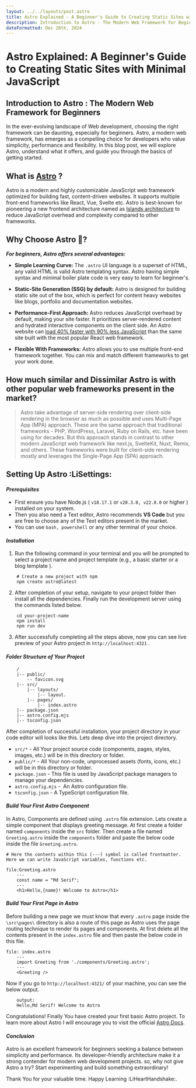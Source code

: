 ```yaml
---
layout: ../../layouts/post.astro
title: Astro Explained - A Beginner's Guide to Creating Static Sites with Minimal JavaScript
description: Introduction to Astro - The Modern Web Framework for Beginners
dateFormatted: Dec 26th, 2024
---
```



# Astro Explained: A Beginner's Guide to Creating Static Sites with Minimal JavaScript

## Introduction to Astro : The Modern Web Framework for Beginners


In the ever-evolving landscape of Web development, choosing the right framework can be daunting, especially for beginners. Astro, a modern web framework, has emerges as a compelling choice for developers who value simplicity, performance and flexibility. In this blog post, we will explore Astro, understand what it offers, and guide you through the basics of getting started.

## What is [Astro](https://astro.build/) ?

Astro is a modern and highly customizable JavaScript web framework optimized for building fast, content-driven websites. It supports multiple front-end frameworks like React, Vue, Svelte etc. Astro is best-known for pioneering a new frontend architecture named as [Islands architecture](https://docs.astro.build/en/concepts/islands/) to reduce JavaScript overhead and complexity compared to other frameworks.

## Why Choose Astro 🤔?

***For beginners, Astro offers several advantages:***
- **Simple Learning Curve:** The `.astro` UI language is a superset of HTML, any valid HTML is valid Astro templating syntax. Astro having simple syntax and minimal boiler plate code is very easy to learn for beginner's.

- **Static-Site Generation (SSG) by default:** Astro is designed for building static site out of the box, which is perfect for content heavy websites like blogs, portfolio and documentation websites. 

- **Performance-First Approach:** Astro reduces JavaScript overhead by default, making your site faster. It prioritizes server-rendered content and hydrated interactive components on the client side. An Astro website can [load 40% faster with 90% less JavaScript](https://docs.astro.build/en/concepts/why-astro/#fast-by-default) than the same site built with the most popular React web framework.

- **Flexible With Frameworks:** Astro allows you to use multiple front-end framework together. You can mix and match different frameworks to get your work done.

## How much similar and Dissimilar Astro is with other popular web frameworks present in the market? 

> Astro take advantage of server-side rendering over client-side rendering in the browser as much as possible and uses Multi-Page App (MPA) approach. These are the same approach that traditional frameworks - PHP, WordPress, Laravel, Ruby on Rails, etc. have been using for decades. But this approach stands in contrast to other modern JavaScript web framework like next.js, SvelteKit, Nuxt, Remix, and others. These frameworks were built for client-side rendering mostly and leverages the Single-Page App (SPA) approach.

## Setting Up Astro :LiSettings:

#### *Prerequisites* 

- First ensure you have Node.js ( `v18.17.1` or `v20.3.0, v22.0.0` or higher ) installed on your system.
- Then you also need a Text editor, Astro recommends **VS Code** but you are free to choose any of the Text editors present in the market.
- You can use `bash, powershell` or any other terminal of your choice.

#### *Installation*

1. Run the following command in your terminal and you will be prompted to select a project name and project template (e.g., a basic starter or a blog template ).

```
	# Create a new project with npm
	npm create astro@latest
```

2.  After completion of your setup, navigate to your project folder then install all the dependencies. Finally run the development server using the commands listed below. 

```
	cd your-project-name
	npm install
	npm run dev
```

3. After successfully completing all the steps above, now you can see live preview of your Astro project in `http://localhost:4321` .

#### *Folder Structure of Your Project*

```
	/
	|-- public/
		-- favicon.svg
	|-- src/
		|-- layouts/
			|-- layout.
		|-- pages/
			|-- index.astro
	|-- package.json
	|-- astro.config.mjs
	|-- tsconfig.json
```

After completion of successful installation, your project directory in your code editor will looks like this. Lets deep dive into the project directory.
- `src/*` - All Your project source code (components, pages, styles, images, etc.) will be in this directory or folder.
- `public/*` - All Your non-code, unprocessed assets (fonts, icons, etc.) will be in this directory or folder.
- `package.json` - This file is used by JavaScript package managers to manage your dependencies.
- `astro.config.mjs` -  An Astro configuration file.
- `tsconfig.json` - A TypeScript configuration file.

#### *Build Your First Astro Component*

In Astro, Components are defined using `.astro` file extension. Lets create a simple component that displays greeting message. 
At first create a folder named `components`  inside the `src` folder. Then create a file named `Greeting.astro` inside the `components` folder and paste the below code inside the file `Greeting.astro`.

```
# Here the contents within this (---) symbol is called frontmatter. Here we can write JavaScript variables, functions etc.

file:Greeting.astro
	---
	const name = "Md Serif";
	---
	<h1>Hello,{name}! Welcome to Astro</h1> 
```

#### *Build Your First Page in Astro*

Before building a new page we must know that every `.astro` page inside the `\src\pages\` directory is also a route of this page as Astro uses the page routing technique to render its pages and components.
At first delete all the contents present in the `index.astro` file and then paste the below code in this file.
 
```
file: index.astro
	---
	import Greeting from './components/Greeting.astro';
	---
	<Greeting />
```

Now if you go to  `http://localhost:4321/` of your machine, you can see the below output.

```
	output:
	Hello,Md Serif! Welcome to Astro

```


Congratulations! Finally You have created your first basic Astro project. To learn more about Astro I will encourage you to visit the official [Astro Docs](https://docs.astro.build/en/getting-started/). 

#### *Conclusion*

Astro is an excellent framework for beginners seeking a balance between simplicity and performance. Its developer-friendly architecture make it a strong contender for modern web development projects.
so, why not give Astro a try? Start experimenting and build something extraordinary!

Thank You for your valuable time. Happy Learning :LiHeartHandshake:.

